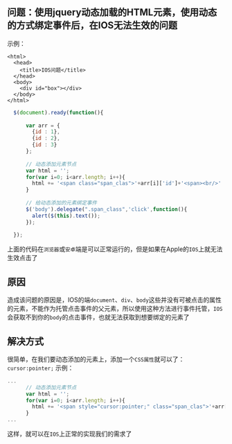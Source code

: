 ## 问题：使用jquery动态加载的HTML元素，使用动态的方式绑定事件后，在IOS无法生效的问题

示例：
```
<html>
  <head>
    <title>IOS问题</title>
  </head>
  <body>
    <div id="box"></div>
  </body>
</html>
```
```javascript
  $(document).ready(function(){
  
      var arr = {
        {id : 1},
        {id : 2},
        {id : 3}
      };
      
      // 动态添加元素节点
      var html = '';
      for(var i=0; i<arr.length; i++){
        html += '<span class="span_clas">'+arr[i]['id']+'<span><br/>'
      }
      
      // 给动态添加的元素绑定事件
      $('body').delegate(".span_class",'click',function(){
        alert($(this).text());
      });
  
  });

```

上面的代码在`浏览器`或`安卓`端是可以正常运行的，但是如果在Apple的`IOS`上就无法生效点击了

## 原因
造成该问题的原因是，IOS的端`document`、`div`、`body`这些并没有可被点击的属性的元素，不能作为托管点击事件的父元素，所以使用这种方法进行事件托管，`IOS`会获取不到你的`body`的点击事件，也就无法获取到想要绑定的元素了

## 解决方式
很简单，在我们要动态添加的元素上，添加一个`CSS属性`就可以了：`cursor:pointer;`
示例：
```javascript
...
      // 动态添加元素节点
      var html = '';
      for(var i=0; i<arr.length; i++){
        html += '<span style="cursor:pointer;" class="span_clas">'+arr[i]['id']+'<span><br/>'
      }
...

```
这样，就可以在`IOS`上正常的实现我们的需求了

